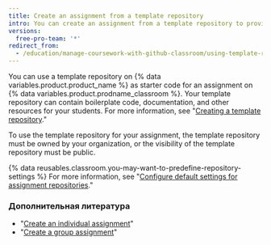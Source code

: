 ```yaml
---
title: Create an assignment from a template repository
intro: You can create an assignment from a template repository to provide starter code, documentation, and other resources to your students.
versions:
  free-pro-team: '*'
redirect_from:
  - /education/manage-coursework-with-github-classroom/using-template-repos-for-assignments
---
```


You can use a template repository on {% data variables.product.product_name %} as starter code for an assignment on {% data variables.product.prodname_classroom %}. Your template repository can contain boilerplate code, documentation, and other resources for your students. For more information, see "[Creating a template repository](/github/creating-cloning-and-archiving-repositories/creating-a-template-repository)."

To use the template repository for your assignment, the template repository must be owned by your organization, or the visibility of the template repository must be public.

{% data reusables.classroom.you-may-want-to-predefine-repository-settings %} For more information, see "[Configure default settings for assignment repositories](/education/manage-coursework-with-github-classroom/configure-default-settings-for-assignment-repositories)."

### Дополнительная литература

- "[Create an individual assignment](/education/manage-coursework-with-github-classroom/create-an-individual-assignment)"
- "[Create a group assignment](/education/manage-coursework-with-github-classroom/create-a-group-assignment)"

